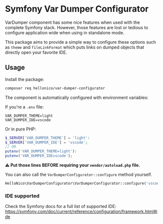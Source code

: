 # Symfony Var Dumper Configurator

VarDumper component has some nice features when used with the complete Symfony stack. However, those features are lost or tedious to configure application wide when using in standalone mode.

This package aims to provide a simple way to configure these options such as `theme` and `fileLinkFormat` which puts links on dumped objects that directly open your favorite IDE.

## Usage

Install the package:

```bash
composer req hellonico/var-dumper-configurator
```

The component is automatically configured with environment variables:

If you're a `.env` file:
```env
VAR_DUMPER_THEME=light
VAR_DUMPER_IDE=vscode
```

Or in pure PHP:

```php
$_SERVER['VAR_DUMPER_THEME'] = 'light':
$_SERVER['VAR_DUMPER_IDE'] = 'vscode';
// OR
putenv('VAR_DUMPER_THEME=light'):
putenv('VAR_DUMPER_IDEvscode');
```

**⚠️ Put those lines BEFORE requiring your `vendor/autoload.php` file.**

You can also call the `VarDumperConfigurator::configure` method yourself.

```php
HelloNico\VarDumperConfigurator\VarDumperConfigurator::configure('vscode', 'light');
```

### IDE supported

Check the Symfony docs for a full list of supported IDE: https://symfony.com/doc/current/reference/configuration/framework.html#ide
